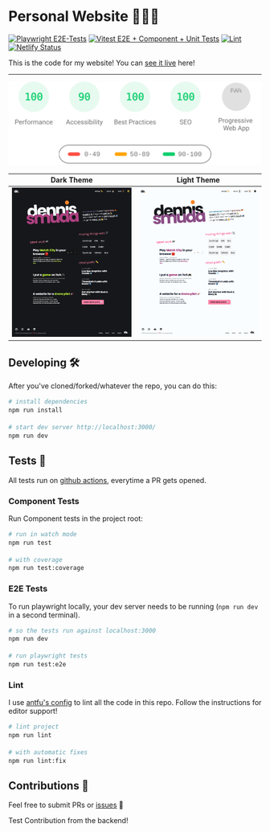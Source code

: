 # Personal Website 👨🏻‍💻

[![Playwright E2E-Tests](https://github.com/DennisSmuda/dennissmuda-website/actions/workflows/playwright.yml/badge.svg?branch=master)](https://github.com/DennisSmuda/dennissmuda-website/actions/workflows/playwright.yml)
[![Vitest E2E + Component + Unit Tests](https://github.com/DennisSmuda/dennissmuda-website/actions/workflows/vitest.yml/badge.svg?branch=master)](https://github.com/DennisSmuda/dennissmuda-website/actions/workflows/vitest.yml)
[![Lint](https://github.com/DennisSmuda/dennissmuda-website/actions/workflows/lint.yml/badge.svg?branch=master)](https://github.com/DennisSmuda/dennissmuda-website/actions/workflows/lint.yml)
[![Netlify Status](https://api.netlify.com/api/v1/badges/5487d096-f9f1-496e-8ae4-613220817b9a/deploy-status)](https://app.netlify.com/sites/dennissmuda/deploys)

This is the code for my website! You can [see it live](https://dennissmuda.com/) here!

---

<p align="left">
  <img style="float:middle" width="auto" alt="PAGESPEED" src="./public/pagespeed.svg">
</p>

| Dark Theme                                | Light Theme                     |
| ----------------------------------------- | ------------------------------- |
| ![screenshot dark](./public/screenshot-dark.png) | ![screenshot](./public/screenshot.png) |

## Developing 🛠

After you've cloned/forked/whatever the repo, you can do this:

```bash
# install dependencies
npm run install

# start dev server http://localhost:3000/
npm run dev
```

## Tests 🧪

All tests run on [github actions](https://github.com/DennisSmuda/dennissmuda-website/actions), everytime a PR gets opened.

### Component Tests

Run Component tests in the project root:

```bash
# run in watch mode
npm run test

# with coverage
npm run test:coverage
```

### E2E Tests

To run playwright locally, your dev server needs to be running (`npm run dev` in a second terminal).

```bash
# so the tests run against localhost:3000
npm run dev

# run playwright tests
npm run test:e2e
```

### Lint

I use [antfu's config](https://github.com/antfu/eslint-config) to lint all the code in this repo. Follow the instructions for editor support!

```bash
# lint project
npm run lint

# with automatic fixes
npm run lint:fix
```

## Contributions 🥁

Feel free to submit PRs or [issues](https://github.com/DennisSmuda/dennissmuda-website/issues) 👋

Test Contribution from the backend!

